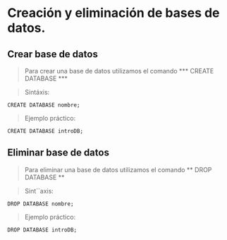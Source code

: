 # Creación y eliminación de bases de datos.

## Crear base de datos

> Para crear una base de datos utilizamos el comando
> *** CREATE DATABASE ***

> Sintáxis:

    CREATE DATABASE nombre;  

> Ejemplo práctico:

    CREATE DATABASE introDB;


## Eliminar base de datos

> Para eliminar una base de datos utilizamos el comando
> ** DROP DATABASE **

> Sint´´axis:

    DROP DATABASE nombre;

> Ejemplo práctico:

    DROP DATABASE introDB; 

